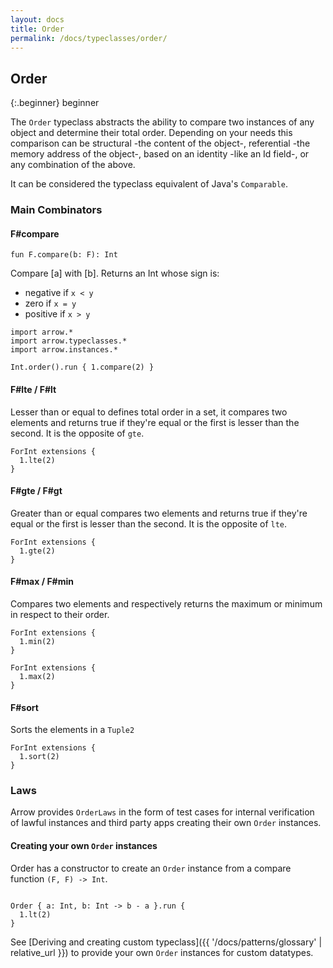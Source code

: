 ```yaml
---
layout: docs
title: Order
permalink: /docs/typeclasses/order/
---
```


## Order

{:.beginner}
beginner

The `Order` typeclass abstracts the ability to compare two instances of any object and determine their total order.
Depending on your needs this comparison can be structural -the content of the object-, referential -the memory address of the object-, based on an identity -like an Id field-, or any combination of the above.

It can be considered the typeclass equivalent of Java's `Comparable`.

### Main Combinators

#### F#compare

`fun F.compare(b: F): Int`

Compare [a] with [b]. Returns an Int whose sign is:
  * negative if `x < y`
  * zero     if `x = y`
  * positive if `x > y`

```kotlin:ank
import arrow.*
import arrow.typeclasses.*
import arrow.instances.*

Int.order().run { 1.compare(2) }
```

#### F#lte / F#lt

Lesser than or equal to defines total order in a set, it compares two elements and returns true if they're equal or the first is lesser than the second.
It is the opposite of `gte`.

```kotlin:ank
ForInt extensions { 
  1.lte(2) 
}
```

#### F#gte / F#gt

Greater than or equal compares two elements and returns true if they're equal or the first is lesser than the second.
It is the opposite of `lte`.

```kotlin:ank
ForInt extensions { 
  1.gte(2) 
}
```

#### F#max / F#min

Compares two elements and respectively returns the maximum or minimum in respect to their order.

```kotlin:ank
ForInt extensions { 
  1.min(2) 
}
```
```kotlin:ank
ForInt extensions { 
  1.max(2) 
}
```

#### F#sort

Sorts the elements in a `Tuple2`

```kotlin:ank
ForInt extensions { 
  1.sort(2) 
}
```

### Laws

Arrow provides `OrderLaws` in the form of test cases for internal verification of lawful instances and third party apps creating their own `Order` instances.

#### Creating your own `Order` instances

Order has a constructor to create an `Order` instance from a compare function `(F, F) -> Int`.

```kotlin:ank

Order { a: Int, b: Int -> b - a }.run {
  1.lt(2)
}
```

See [Deriving and creating custom typeclass]({{ '/docs/patterns/glossary' | relative_url }}) to provide your own `Order` instances for custom datatypes.
